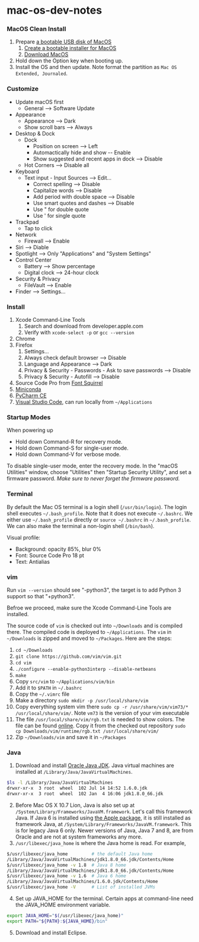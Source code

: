mac-os-dev-notes
================

### MacOS Clean Install

1. Prepare [a bootable USB disk of MacOS](https://www.google.com/search?q=bootable+USB+MacOS)
    1. [Create a bootable installer for MacOS](https://support.apple.com/en-us/HT201372)
    2. [Download MacOS](https://support.apple.com/en-us/HT211683)
2. Hold down the Option key when booting up.
3. Install the OS and then update. Note format the partition as `Mac OS Extended, Journaled`.

### Customize

* Update macOS first
    * General --> Software Update
* Appearance
    * Appearance --> Dark
    * Show scroll bars --> Always
* Desktop & Dock
    * Dock
        * Position on screen --> Left
        * Automactically hide and show -- Enable
        * Show suggested and recent apps in dock --> Disable
    * Hot Corners --> Disable all
* Keyboard
    * Text input - Input Sources --> Edit...
        * Correct spelling --> Disable
        * Capitalize words --> Disable
        * Add period with double space --> Disable
        * Use smart quotes and dashes --> Disable
        * Use " for double quote
        * Use ' for single quote
* Trackpad
    * Tap to click
* Network
    * Firewall --> Enable
* Siri --> Diable
* Spotlight --> Only "Applications" and "System Settings"
* Control Center
    * Battery --> Show percentage
    * Digital clock --> 24-hour clock
* Security & Privacy
    * FileVault --> Enable
* Finder --> Settings...

### Install

1. Xcode Command-Line Tools
   1. Search and download from developer.apple.com
   2. Verify with `xcode-select -p` or `gcc --version`
2. Chrome
3. Firefox
   1. Settings...
   2. Always check default browser --> Disable
   3. Language and Appearance --> Dark
   4. Privacy & Security - Passwords - Ask to save passwords --> Disable
   5. Privacy & Security - Autofill --> Disable
5. Source Code Pro from [Font Squirrel](http://www.fontsquirrel.com/fonts/list/classification/monospaced)
6. [Miniconda](https://conda.io/miniconda.html)
7. [PyCharm CE](https://www.jetbrains.com/pycharm/)
8. [Visual Studio Code](https://code.visualstudio.com/), can run locally from `~/Applications`

### Startup Modes

When powering up

* Hold down Command-R for recovery mode.
* Hold down Command-S for single-user mode.
* Hold down Command-V for verbose mode.

To disable single-user mode, enter the recovery mode. In the "macOS Utilities" window, choose "Utilities" then "Startup Security Utility", and set a firmware password. *Make sure to never forget the firmware password.*

### Terminal

By default the Mac OS terminal is a login shell (`/usr/bin/login`). The login shell executes `~/.bash_profile`. Note that it does not execute `~/.bashrc`. We either use `~/.bash_profile` directly or `source ~/.bashrc` in `~/.bash_profile`. We can also make the terminal a non-login shell (`/bin/bash`).

Visual profile:

* Background: opacity 85%, blur 0%
* Font: Source Code Pro 18 pt
* Text: Antialias

### vim

Run `vim --version` should see "-python3", the target is to add Python 3 support so that "+python3".

Befroe we proceed, make sure the Xcode Command-Line Tools are installed.

The source code of `vim` is checked out into `~/Downloads` and is compiled there. The compiled code is deployed to `~/Applications`. The `vim` in `~/Downloads` is zipped and moved to `~/Packages`. Here are the steps:

1. `cd ~/Downloads`
2. `git clone https://github.com/vim/vim.git`
3. `cd vim`
4. `./configure --enable-python3interp --disable-netbeans`
5. `make`
6. Copy `src/vim` to `~/Applications/vim/bin`
7. Add it to `$PATH` in `~/.bashrc`
8. Copy the `~/.vimrc` file
9. Make a directory `sudo mkdir -p /usr/local/share/vim`
10. Copy everything system vim there `sudo cp -r /usr/share/vim/vim73/* /usr/local/share/vim/`. Note `vm73` is the version of your vim executable
11. The file `/usr/local/share/vim/rgb.txt` is needed to show colors. The file can be found [online](https://github.com/vim/vim/blob/master/runtime/rgb.txt). Copy it from the checked out repository `sudo cp Downloads/vim/runtime/rgb.txt /usr/local/share/vim/`
12. Zip `~/Downloads/vim` and save it in `~/Packages`

### Java

1. Download and install [Oracle Java JDK](https://www.oracle.com/technetwork/java/javase/downloads/). Java virtual machines are installed at `/Library/Java/JavaVirtualMachines`.

  ```bash
  $ls -l /Library/Java/JavaVirtualMachines
  drwxr-xr-x  3 root  wheel  102 Jul 14 14:52 1.6.0.jdk
  drwxr-xr-x  3 root  wheel  102 Jan  4 16:06 jdk1.8.0_66.jdk
  ```

2. Before Mac OS X 10.7 Lion, Java is also set up at `/System/Library/Frameworks/JavaVM.framework`. Let's call this framework Java. If Java 6 is installed using [the Apple package](https://support.apple.com/kb/DL1572), it is still installed as framework Java, at `/System/Library/Frameworks/JavaVM.framework`. This is for legacy Java 6 only. Newer versions of Java, Java 7 and 8, are from Oracle and are not at system frameworks any more.
3. `/usr/libexec/java_home` is where the Java home is read. For example,

  ```bash
  $/usr/libexec/java_home         # the default Java home
  /Library/Java/JavaVirtualMachines/jdk1.8.0_66.jdk/Contents/Home
  $/usr/libexec/java_home -v 1.8  # Java 8 home
  /Library/Java/JavaVirtualMachines/jdk1.8.0_66.jdk/Contents/Home
  $/usr/libexec/java_home -v 1.6  # Java 6 home
  /Library/Java/JavaVirtualMachines/1.6.0.jdk/Contents/Home
  $/usr/libexec/java_home -V      # List of installed JVMs
  ```

4. Set up JAVA_HOME for the terminal. Certain apps at command-line need the JAVA_HOME environment variable.

  ```bash
  export JAVA_HOME="$(/usr/libexec/java_home)"
  export PATH="${PATH}:${JAVA_HOME}/bin"
  ```

5. Download and install Eclipse.
